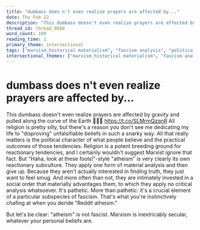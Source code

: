 ```yaml
---
title: "dumbass does n't even realize prayers are affected by..."
date: Thu Feb 22
description: "This dumbass doesn't even realize prayers are affected by gravity and pulled along the curve of the Earth 🤣🤣🤣"
thread_id: thread_0560
word_count: 189
reading_time: 1
primary_theme: intersectional
tags: ["marxism_historical materialism", "fascism analysis", "political economy", "cultural criticism"]
intersectional_themes: ["marxism_historical materialism", "fascism analysis", "political economy", "cultural criticism"]
---
```


# dumbass does n't even realize prayers are affected by...

This dumbass doesn't even realize prayers are affected by gravity and pulled along the curve of the Earth 🤣🤣🤣 https://t.co/SLMrmQzqnR All religion is pretty silly, but there's a reason you don't see me dedicating my life to "disproving" unfalsifiable beliefs in such a snarky way. All that really matters is the political character of what people believe and the practical outcomes of those tendencies. Religion is a potent breeding ground for reactionary tendencies, and I certainly wouldn't suggest Marxist ignore that fact. But "Haha, look at these fools!"-style "atheism" is very clearly its own reactionary subculture. They apply one form of material analysis and then give up. Because they aren't actually interested in finding truth, they just want to feel smug. And more often than not, they are intimately invested in a social order that materially advantages them, to which they apply no critical analysis whatsoever. It's pathetic. More than pathetic: it's a crucial element of a particular subspecies of fascism. That's what you're instinctively chafing at when you deride "Reddit atheism."

But let's be clear: "atheism" is not fascist. Marxism is inextricably secular, whatever your personal beliefs are.